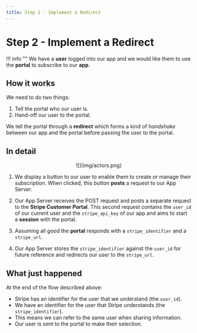 ```yaml
---
title: Step 2 - Implement a Redirect
---
```


# Step 2 - Implement a Redirect

!!! info ""
    We have a **user** logged into our app
    and we would like them to use the **portal** to subscribe to our **app**.

## How it works

We need to do two things:

1. Tell the portal who our user is. 
2. Hand-off our user to the portal.

We tell the portal through a **redirect** which forms a kind of _handshake_ between
our app and the portal before passing the user to the portal.

## In detail

<center>
  ![](img/actors.png)
</center>

1. We display a button to our user to enable them to create or manage their subscription.
When clicked, this button **posts** a request to our App Server.

2. Our App Server receives the POST request and posts a separate request to the 
**Stripe Customer Portal**. This second request contains the `user_id` of our
current user and the `stripe_api_key` of our app and aims to start a **session** with the portal.

3. Assuming all good the **portal** responds with a `stripe_identifier`
and a `stripe_url`.

4. Our App Server stores the `stripe_identifier` against the `user_id` for future
reference and redirects our user to the `stripe_url`.

## What just happened

At the end of the flow described above:

* Stripe has an identifier for the user that we understand (the `user_id`).
* We have an identifier for the user that Stripe understands (the `stripe_identifier`).
* This means we can refer to the same user when sharing information.
* Our user is sent to the portal to make their selection.

